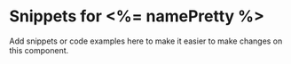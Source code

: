 # Snippets for <%= namePretty %>

Add snippets or code examples here to make it easier to make changes on this component.
